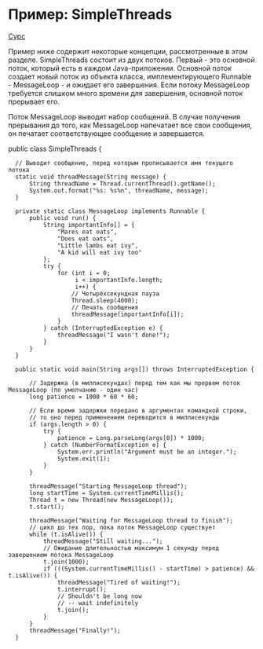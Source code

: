 # Пример: SimpleThreads  

[Сурс](https://docs.oracle.com/javase/tutorial/essential/concurrency/simple.html)  

Пример ниже содержит некоторые концепции, рассмотренные в этом разделе. SimpleThreads состоит из двух потоков. Первый - это основной поток, который есть в каждом Java-приложении. Основной поток создает новый поток из объекта класса, имплементирующего Runnable - MessageLoop - и ожидает его завершения. Если потоку MessageLoop требуется слишком много времени для завершения, основной поток прерывает его.  

Поток MessageLoop выводит набор сообщений. В случае получения прерывания до того, как MessageLoop напечатает все свои сообщения, он печатает соответствующее сообщение и завершается.

  public class SimpleThreads {

      // Выводит сообщение, перед которым прописывается имя текущего потока
      static void threadMessage(String message) {
          String threadName = Thread.currentThread().getName();
          System.out.format("%s: %s%n", threadName, message);
      }

      private static class MessageLoop implements Runnable {
          public void run() {
              String importantInfo[] = {
                  "Mares eat oats",
                  "Does eat oats",
                  "Little lambs eat ivy",
                  "A kid will eat ivy too"
              };
              try {
                  for (int i = 0;
                       i < importantInfo.length;
                       i++) {
                      // Четырёхсекундная пауза
                      Thread.sleep(4000);
                      // Печать сообщения
                      threadMessage(importantInfo[i]);
                  }
              } catch (InterruptedException e) {
                  threadMessage("I wasn't done!");
              }
          }
      }

      public static void main(String args[]) throws InterruptedException {

          // Задержка (в миллисекундах) перед тем как мы прервем поток MessageLoop (по умолчанию - один час)
          long patience = 1000 * 60 * 60;

          // Если время задержки передано в аргументах командной строки,
          // то оно перед применением переводится в миллисекунды
          if (args.length > 0) {
              try {
                  patience = Long.parseLong(args[0]) * 1000;
              } catch (NumberFormatException e) {
                  System.err.println("Argument must be an integer.");
                  System.exit(1);
              }
          }

          threadMessage("Starting MessageLoop thread");
          long startTime = System.currentTimeMillis();
          Thread t = new Thread(new MessageLoop());
          t.start();

          threadMessage("Waiting for MessageLoop thread to finish");
          // цикл до тех пор, пока поток MessageLoop существует
          while (t.isAlive()) {
              threadMessage("Still waiting...");
              // Ожидание длительностью максимум 1 секунду перед завершением потока MessageLoop 
              t.join(1000);
              if (((System.currentTimeMillis() - startTime) > patience) && t.isAlive()) {
                  threadMessage("Tired of waiting!");
                  t.interrupt();
                  // Shouldn't be long now
                  // -- wait indefinitely
                  t.join();
              }
          }
          threadMessage("Finally!");
      }
